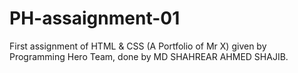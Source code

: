 # PH-assaignment-01
First assignment of HTML & CSS (A Portfolio of Mr X) given by Programming Hero Team, done by MD SHAHREAR AHMED SHAJIB.
